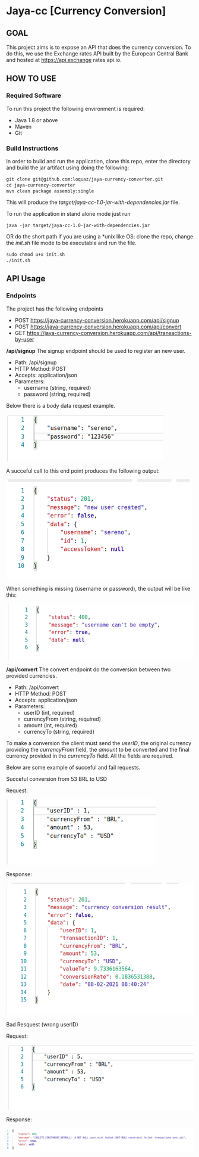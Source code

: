 # Jaya-cc [Currency Conversion]

## GOAL

This project aims is to expose an API that does the currency conversion.
To do this, we use the Exchange rates API built by the European Central Bank and hosted at https://api.exchange rates api.io.

## HOW TO USE

### Required Software

To run this project the following environment is required:

- Java 1.8 or above
- Maven
- Git

### Build Instructions

In order to build and run the application, clone this repo, enter the directory and build the jar artifact using doing the following:

```
git clone git@github.com:loquaz/jaya-currency-converter.git
cd jaya-currency-converter
mvn clean package assembly:single
```

This will produce the _target/jaya-cc-1.0-jar-with-dependencies.jar_ file.

To run the application in stand alone mode just run

```
java -jar target/jaya-cc-1.0-jar-with-dependencies.jar
```

OR do the short path if you are using a \*unix like OS: clone the repo, change the _init.sh_ file mode to be executable and run the file.

```
sudo chmod u+x init.sh
./init.sh
```

## API Usage

### Endpoints

The project has the following endpoints

- POST https://jaya-currency-conversion.herokuapp.com/api/signup
- POST https://jaya-currency-conversion.herokuapp.com/api/convert
- GET https://jaya-currency-conversion.herokuapp.com/api/transactions-by-user

**/api/signup**
The signup endpoint should be used to register an new user.

- Path: /api/signup
- HTTP Method: POST
- Accepts: application/json
- Parameters:
  - username (string, required)
  - password (string, required)

Below there is a body data request example.

![](images/signup-json.png)

A succeful call to this end point produces the following output:

![](images/signup-success.png)

When something is missing (username or password), the output will be like this:

![](images/signup-error.png)

**/api/convert**
The convert endpoint do the conversion between two provided currencies.

- Path: /api/convert
- HTTP Method: POST
- Accepts: application/json
- Parameters:
  - userID (int, required)
  - currencyFrom (string, required)
  - amount (int, required)
  - currencyTo (string, required)

To make a conversion the client must send the _userID_, the original currency providing the
_currencyFrom_ field, the _amount_ to be converted and the final currency provided
in the _currencyTo_ field. All the fields are required.

Below are some example of succeful and fail requests.

Succeful conversion from 53 BRL to USD

Request:

![](images/succeful-brl-to-usd-conversion-req.png)

Response:

![](images/succeful-brl-to-usd-conversion-res.png)

Bad Resquest (wrong userID)

Request:

![](images/convert-with-wrong-userid.png)

Response:

![](images/convert-wrong-user-id-res.png)
